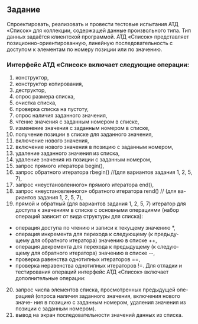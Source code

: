 ## Задание

Спроектировать, реализовать и провести тестовые испытания
АТД «Список» для коллекции, содержащей данные произвольного
типа. Тип данных задаётся клиентской программой.
АТД «Список» представляет позиционно-ориентированную, линейную последовательность с доступом к элементам по номеру позиции
или по значению.

### Интерфейс АТД «Список» включает следующие операции:

1. конструктор,
2. конструктор копирования,
3. деструктор,
4. опрос размера списка,
5. очистка списка,
6. проверка списка на пустоту,
7. опрос наличия заданного значения,
8. чтение значения с заданным номером в списке,
9. изменение значения с заданным номером в списке,
10. получение позиции в списке для заданного значения,
11. включение нового значения,
12. включение нового значения в позицию с заданным номером,
13. удаление заданного значения из списка,
14. удаление значения из позиции с заданным номером,
15. запрос прямого итератора begin(),
16. запрос обратного итератора rbegin() //(для вариантов задания 1, 2,
    5, 7),
17. запрос «неустановленного» прямого итератора end(),
18. запрос «неустановленного» обратного итератора rend() // (для ва-
    риантов задания 1, 2, 5, 7),
19. прямой и обратный (для вариантов задания 1, 2, 5, 7) итератор для
    доступа к значениям в списке с основными операциями (набор операций
    зависит от вида структуры для списка):

- операция доступа по чтению и записи к текущему значению *,
- операция инкремента для перехода к следующему (к предыду-
  щему для обратного итератора) значению в списке ++,
- операция декремента для перехода к предыдущему (к следую-
  щему для обратного итератора) значению в списке --,
- проверка равенства однотипных итераторов ==,
- проверка неравенства однотипных итераторов !=.
  Для отладки и тестирования операций интерфейс АТД «Список»
  включает дополнительные операции:

20. запрос числа элементов списка, просмотренных предыдущей опе-
    рацией (опроса наличия заданного значения, включения нового значе-
    ния в позицию с заданным номером, удаления значения из позиции с
    заданным номером).
21. вывод на экран последовательности значений данных из списка.